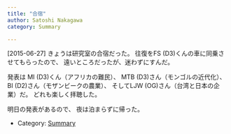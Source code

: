 ```yaml
---
title: "合宿"
author: Satoshi Nakagawa
category: Summary

---
```


[2015-06-27]  きょうは研究室の合宿だった。
往復をFS (D3)くんの車に同乗させてもらったので、
遠いところだったが、迷わずにすんだ。

 発表は
MI (D3)くん（アフリカの難民）、
MTB (D3)さん（モンゴルの近代化）、
BI (D2)さん（モザンビークの農業）、
そしてLJW (OG)さん（台湾と日本の企業）だ。
どれも楽しく拝聴した。

 明日の発表があるので、
夜は泊まらずに帰った。

- Category: [Summary](/categories.html#Summary)

